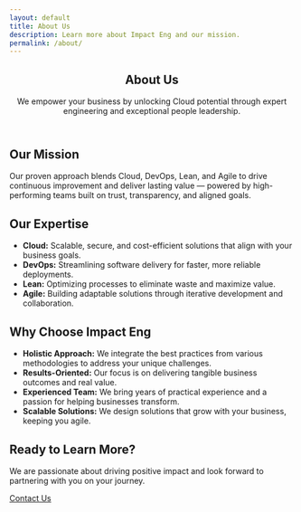 ```yaml
---
layout: default
title: About Us
description: Learn more about Impact Eng and our mission.
permalink: /about/
---
```


<section class="default-page">
  <header class="hero animate-fade-in">
    <h1>About Us</h1>
    <p class="lead">We empower your business by unlocking Cloud potential through expert engineering and exceptional people leadership.</p>
  </header>

  <section class="page-section animate-slide-up">
    <h2><i class="fas fa-bullseye"></i> Our Mission</h2>
    <p>Our proven approach blends Cloud, DevOps, Lean, and Agile to drive continuous improvement and deliver lasting value — powered by high-performing teams built on trust, transparency, and aligned goals.</p>
  </section>

  <section class="page-section animate-slide-up">
    <h2><i class="fas fa-tools"></i> Our Expertise</h2>
    <ul class="section-list">
      <li><strong>Cloud:</strong> Scalable, secure, and cost-efficient solutions that align with your business goals.</li>
      <li><strong>DevOps:</strong> Streamlining software delivery for faster, more reliable deployments.</li>
      <li><strong>Lean:</strong> Optimizing processes to eliminate waste and maximize value.</li>
      <li><strong>Agile:</strong> Building adaptable solutions through iterative development and collaboration.</li>
    </ul>
  </section>

  <section class="page-section animate-slide-up">
    <h2><i class="fas fa-check-circle"></i> Why Choose Impact Eng</h2>
    <ul class="section-list">
      <li><strong>Holistic Approach:</strong> We integrate the best practices from various methodologies to address your unique challenges.</li>
      <li><strong>Results-Oriented:</strong> Our focus is on delivering tangible business outcomes and real value.</li>
      <li><strong>Experienced Team:</strong> We bring years of practical experience and a passion for helping businesses transform.</li>
      <li><strong>Scalable Solutions:</strong> We design solutions that grow with your business, keeping you agile.</li>
    </ul>
  </section>

  <section class="contact-cta animate-fade-in">
    <h2>Ready to Learn More?</h2>
    <p>We are passionate about driving positive impact and look forward to partnering with you on your journey.</p>
    <a href="/contact/" class="button-primary">Contact Us</a>
  </section>
</section>